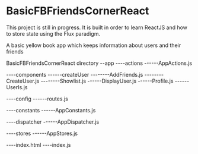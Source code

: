 # BasicFBFriendsCornerReact
This project is still in progress. It is built in order to learn ReactJS and how to store state using the Flux paradigm.

A basic yellow book app which keeps information about users and their friends

BasicFBFriendsCornerReact directory
--app
----actions
------AppActions.js

----components
------createUser
--------AddFriends.js
--------CreateUser.js
--------Showlist.js
------DisplayUser.js
------Profile.js
------UserIs.js

----config
------routes.js

----constants
------AppConstants.js

----dispatcher
------AppDispatcher.js

----stores
------AppStores.js

----index.html
----index.js
